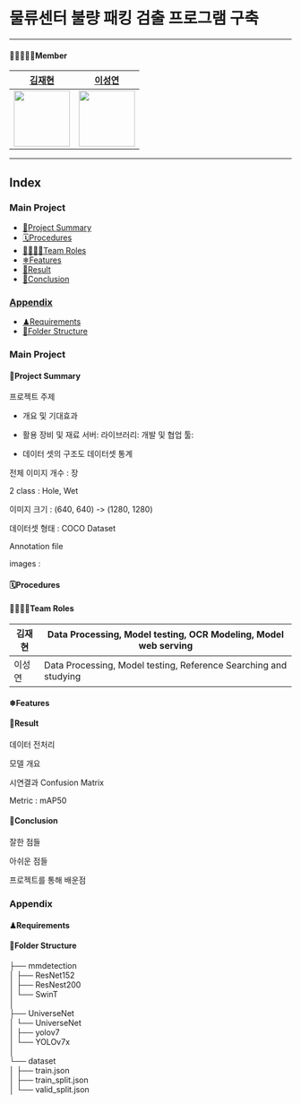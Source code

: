 
# 물류센터 불량 패킹 검출 프로그램 구축
***
#### 👨🏿‍🤝‍👨🏿Member
[김재현](https://github.com/jh941213) | [이성연](https://github.com/deepshadow25)
:-: | :-: | 
<img src="https://user-images.githubusercontent.com/115054681/214764862-b2a12ce8-50e6-46bb-b020-db979ebe8713.jpg" width="100" height="100"/>|<img src="https://user-images.githubusercontent.com/115054681/214764898-9d3809a4-b20d-48f6-b911-b9521355fc51.png" width="100" height="100">
***				
## Index

### Main Project

- [📝Project Summary](#project-summary)
- [🗓Procedures](#procedures)
- [👨‍👩‍👧‍👧Team Roles](#team-roles)
- [❄Features](#features)
- [🏁Result](#result)
- [🤍Conclusion](#conclusion)

### [Appendix](#appendix)
- [♟Requirements](#requirements)
- [📁Folder Structure](#folder-structure)


### Main Project

#### 📝Project Summary

프로젝트 주제


- 개요 및 기대효과


- 활용 장비 및 재료
서버:
라이브러리: 
개발 및 협업 툴: 

- 데이터 셋의 구조도
데이터셋 통계

전체 이미지 개수 : 장

2 class : Hole, Wet

이미지 크기 : (640, 640) -> (1280, 1280)

데이터셋 형태 : COCO Dataset

Annotation file




images :


#### 🗓Procedures

#### 👨‍👩‍👧‍👧Team Roles

| 김재현 | Data Processing, Model testing, OCR Modeling, Model web serving |
| ----- | --- |
| 이성연 | Data Processing,  Model testing, Reference Searching and studying |


#### ❄Features


#### 🏁Result


데이터 전처리

			
모델 개요


시연결과
Confusion Matrix


				
Metric : mAP50


#### 🤍Conclusion

잘한 점들

아쉬운 점들

프로젝트를 통해 배운점

### Appendix

#### ♟Requirements

#### 📁Folder Structure
├── mmdetection  
│     ├── ResNet152  
│     ├── ResNest200  
│     └── SwinT    
│  
├── UniverseNet  
│     └── UniverseNet  
│ 
├── yolov7  
│     └── YOLOv7x  
│   
└── dataset  
│     ├── train.json  
│     ├── train_split.json  
│     └── valid_split.json  
